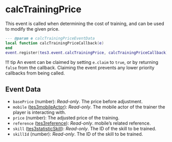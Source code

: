 <!---
	This file is autogenerated. Do not edit this file manually. Your changes will be ignored.
	More information: https://github.com/MWSE/MWSE/tree/master/docs
-->

# calcTrainingPrice

This event is called when determining the cost of training, and can be used to modify the given price.

```lua
--- @param e calcTrainingPriceEventData
local function calcTrainingPriceCallback(e)
end
event.register(tes3.event.calcTrainingPrice, calcTrainingPriceCallback)
```

!!! tip
	An event can be claimed by setting `e.claim` to `true`, or by returning `false` from the callback. Claiming the event prevents any lower priority callbacks from being called.

## Event Data

* `basePrice` (number): *Read-only*. The price before adjustment.
* `mobile` ([tes3mobileActor](../../types/tes3mobileActor)): *Read-only*. The mobile actor of the trainer the player is interacting with.
* `price` (number): The adjusted price of the training.
* `reference` ([tes3reference](../../types/tes3reference)): *Read-only*. mobile’s related reference.
* `skill` ([tes3statisticSkill](../../types/tes3statisticSkill)): *Read-only*. The ID of the skill to be trained.
* `skillId` (number): *Read-only*. The ID of the skill to be trained.

